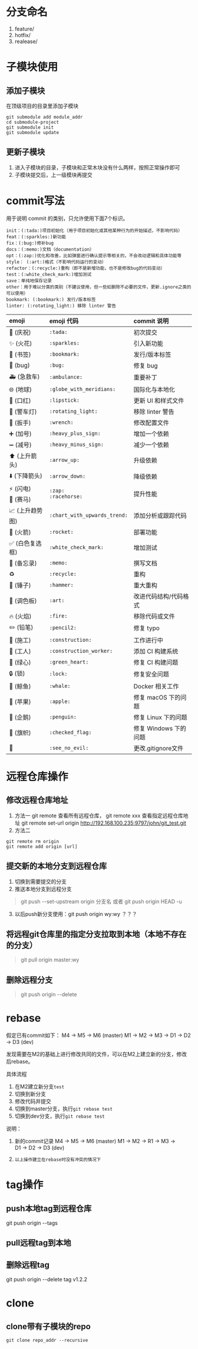 # 分支命名
1. feature/
2. hotfix/
3. realease/

# 子模块使用
## 添加子模块
在顶级项目的目录里添加子模块
```shell
git submodule add module_addr
cd submodule-project
git submodule init
git submodule update 
```


## 更新子模块
1. 进入子模块的目录，子模块和正常木块没有什么两样，按照正常操作即可
2. 子模块提交后，上一级模块再提交

# commit写法
用于说明 commit 的类别，只允许使用下面7个标识。

    init：(:tada:)项目初始化（用于项目初始化或其他某种行为的开始描述，不影响代码）
    feat：(:sparkles:)新功能
    fix：(:bug:)修补bug
    docs：(:memo:)文档（documentation）
    opt：(:zap:)优化和改善，比如弹窗进行确认提示等相关的，不会改动逻辑和具体功能等
    style： (:art:)格式（不影响代码运行的变动）
    refactor：(:recycle:)重构（即不是新增功能，也不是修改bug的代码变动）
    test：(:white_check_mark:)增加测试
    save：单纯地保存记录
    other：用于难以分类的类别（不建议使用，但一些如删除不必要的文件，更新.ignore之类的可以使用）
    bookmark: (:bookmark:) 发行/版本标签
    linter: (:rotating_light:) 移除 linter 警告

emoji                                   | emoji 代码                   | commit 说明
:--------                               | :--------                    | :--------
:tada: (庆祝)                           | `:tada:`                     | 初次提交
:sparkles: (火花)                       | `:sparkles:`                 | 引入新功能
:bookmark: (书签)                       | `:bookmark:`                 | 发行/版本标签
:bug: (bug)                             | `:bug:`                      | 修复 bug
:ambulance: (急救车)                    | `:ambulance:`                | 重要补丁
:globe_with_meridians: (地球)           | `:globe_with_meridians:`     | 国际化与本地化
:lipstick: (口红)                       | `:lipstick:`                 | 更新 UI 和样式文件
:rotating_light: (警车灯)               | `:rotating_light:`           | 移除 linter 警告
:wrench: (扳手)                         | `:wrench:`                   | 修改配置文件
:heavy_plus_sign: (加号)                | `:heavy_plus_sign:`          | 增加一个依赖
:heavy_minus_sign: (减号)               | `:heavy_minus_sign:`         | 减少一个依赖
:arrow_up: (上升箭头)                   | `:arrow_up:`                 | 升级依赖
:arrow_down: (下降箭头)                 | `:arrow_down:`               | 降级依赖
:zap: (闪电)<br>:racehorse: (赛马)      | `:zap:`<br>`:racehorse:`      | 提升性能
:chart_with_upwards_trend: (上升趋势图) | `:chart_with_upwards_trend:` | 添加分析或跟踪代码
:rocket: (火箭)                         | `:rocket:`                   | 部署功能
:white_check_mark: (白色复选框)         | `:white_check_mark:`         | 增加测试
:memo: (备忘录)                         | `:memo:`                     | 撰写文档
:recycle:                              | `:recycle:`                  | 重构
:hammer: (锤子)                         | `:hammer:`                   | 重大重构
:art: (调色板)                          | `:art:`                      | 改进代码结构/代码格式
:fire: (火焰)                           | `:fire:`                     | 移除代码或文件
:pencil2: (铅笔)                        | `:pencil2:`                  | 修复 typo
:construction: (施工)                   | `:construction:`               | 工作进行中
:construction_worker: (工人)            | `:construction_worker:`      | 添加 CI 构建系统
:green_heart: (绿心)                    | `:green_heart:`              | 修复 CI 构建问题
:lock: (锁)                             | `:lock:`                     | 修复安全问题
:whale: (鲸鱼)                          | `:whale:`                    | Docker 相关工作
:apple: (苹果)                          | `:apple:`                    | 修复 macOS 下的问题
:penguin: (企鹅)                        | `:penguin:`                  | 修复 Linux 下的问题
:checkered_flag: (旗帜)                 | `:checked_flag:`             | 修复 Windows 下的问题
:see_no_evil:                           | `:see_no_evil:`              | 更改.gitignore文件

# 远程仓库操作
## 修改远程仓库地址
1. 方法一
git remote 查看所有远程仓库， git remote xxx 查看指定远程仓库地址
git remote set-url origin http://192.168.100.235:9797/john/git_test.git
2. 方法二
```
git remote rm origin
git remote add origin [url]
```

## 提交新的本地分支到远程仓库
1. 切换到需要提交的分支
2. 推送本地分支到远程分支
> git push --set-upstream origin 分支名
或者
> git push origin HEAD -u
3. 以后push新分支使用：git push origin wy:wy  ？？？

## 将远程git仓库里的指定分支拉取到本地（本地不存在的分支）
> git pull origin master:wy

## 删除远程分支
> git push origin --delete <BranchName>

# rebase

假定已有commit如下：
                    M4 -> M5 -> M6 (master)
M1 -> M2 -> M3 -> 
                    D1 -> D2 -> D3 (dev)

发现需要在M2的基础上进行修改共同的文件，可以在M2上建立新的分支，修改后rebase。

具体流程
1. 在M2建立新分支`test`
2. 切换到新分支
3. 修改代码并提交
4. 切换到master分支，执行`git rebase test`
5. 切换到dev分支，执行`git rebase test`

说明：
1. 新的commit记录
                           M4 -> M5 -> M6 (master)
M1 -> M2 -> R1 -> M3 ->    
                           D1 -> D2 -> D3 (dev)

2. `以上操作建立在rebase时没有冲突的情况下`

# tag操作

## push本地tag到远程仓库
git push origin --tags

## pull远程tag到本地

## 删除远程tag
git push origin --delete tag v1.2.2

# clone 

## clone带有子模块的repo
`git clone repo_addr --recursive`